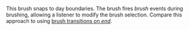 This brush snaps to day boundaries. The brush fires *brush* events during brushing, allowing a listener to modify the brush selection. Compare this approach to using [brush transitions on *end*](/mbostock/6232537).
